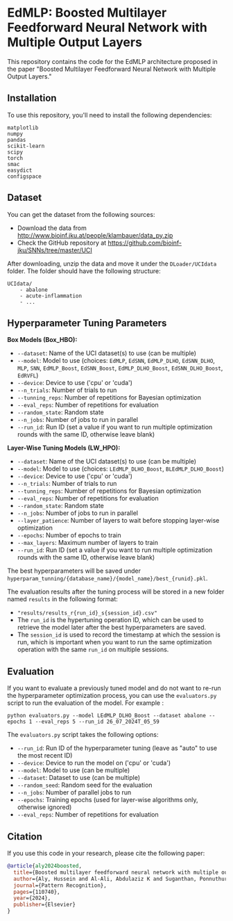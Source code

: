 # EdMLP: Boosted Multilayer Feedforward Neural Network with Multiple Output Layers

This repository contains the code for the EdMLP architecture proposed in the paper "Boosted Multilayer Feedforward Neural Network with Multiple Output Layers."


## Installation
To use this repository, you'll need to install the following dependencies:

```
matplotlib
numpy
pandas
scikit-learn
scipy
torch
smac
easydict
configspace
```

## Dataset
You can get the dataset from the following sources:

- Download the data from http://www.bioinf.jku.at/people/klambauer/data_py.zip
- Check the GitHub repository at https://github.com/bioinf-jku/SNNs/tree/master/UCI

After downloading, unzip the data and move it under the `DLoader/UCIdata` folder. The folder should have the following structure:

```
UCIdata/
    - abalone
    - acute-inflammation
    - ...
```

## Hyperparameter Tuning Parameters

**Box Models (Box_HBO):**
- `--dataset`: Name of the UCI dataset(s) to use (can be multiple)
- `--model`: Model to use (choices: `EdMLP`, `EdSNN`, `EdMLP_DLHO`, `EdSNN_DLHO`, `MLP`, `SNN`, `EdMLP_Boost`, `EdSNN_Boost`, `EdMLP_DLHO_Boost`, `EdSNN_DLHO_Boost`, `EdRVFL`)
- `--device`: Device to use ('cpu' or 'cuda')
- `--n_trials`: Number of trials to run
- `--tunning_reps`: Number of repetitions for Bayesian optimization
- `--eval_reps`: Number of repetitions for evaluation
- `--random_state`: Random state
- `--n_jobs`: Number of jobs to run in parallel
- `--run_id`: Run ID (set a value if you want to run multiple optimization rounds with the same ID, otherwise leave blank)

**Layer-Wise Tuning Models (LW_HPO):**
- `--dataset`: Name of the UCI dataset(s) to use (can be multiple)
- `--model`: Model to use (choices: `LEdMLP_DLHO_Boost`, `BLEdMLP_DLHO_Boost`)
- `--device`: Device to use ('cpu' or 'cuda')
- `--n_trials`: Number of trials to run
- `--tunning_reps`: Number of repetitions for Bayesian optimization
- `--eval_reps`: Number of repetitions for evaluation
- `--random_state`: Random state
- `--n_jobs`: Number of jobs to run in parallel
- `--layer_patience`: Number of layers to wait before stopping layer-wise optimization
- `--epochs`: Number of epochs to train
- `--max_layers`: Maximum number of layers to train
- `--run_id`: Run ID (set a value if you want to run multiple optimization rounds with the same ID, otherwise leave blank)

The best hyperparameters will be saved under `hyperparam_tunning/{database_name}/{model_name}/best_{runid}.pkl`.

The evaluation results after the tuning process will be stored in a new folder named `results` in the following format:
- `"results/results_r{run_id}_s{session_id}.csv"`
- The `run_id` is the hypertuning operation ID, which can be used to retrieve the model later after the best hyperparameters are saved.
- The `session_id` is used to record the timestamp at which the session is run, which is important when you want to run the same optimization operation with the same `run_id` on multiple sessions.

## Evaluation
If you want to evaluate a previously tuned model and do not want to re-run the hyperparameter optimization process, you can use the `evaluators.py` script to run the evaluation of the model. For example : 
```
python evaluators.py --model LEdMLP_DLHO_Boost --dataset abalone --epochs 1 --eval_reps 5 --run_id 26_07_2024T_05_59
```

The `evaluators.py` script takes the following options:
- `--run_id`: Run ID of the hyperparameter tuning (leave as "auto" to use the most recent ID)
- `--device`: Device to run the model on ('cpu' or 'cuda')
- `--model`: Model to use (can be multiple)
- `--dataset`: Dataset to use (can be multiple)
- `--random_seed`: Random seed for the evaluation
- `--n_jobs`: Number of parallel jobs to run
- `--epochs`: Training epochs (used for layer-wise algorithms only, otherwise ignored)
- `--eval_reps`: Number of repetitions for evaluation

## Citation
If you use this code in your research, please cite the following paper:

```bibtex
@article{aly2024boosted,
  title={Boosted multilayer feedforward neural network with multiple output layers},
  author={Aly, Hussein and Al-Ali, Abdulaziz K and Suganthan, Ponnuthurai Nagaratnam},
  journal={Pattern Recognition},
  pages={110740},
  year={2024},
  publisher={Elsevier}
}
```
